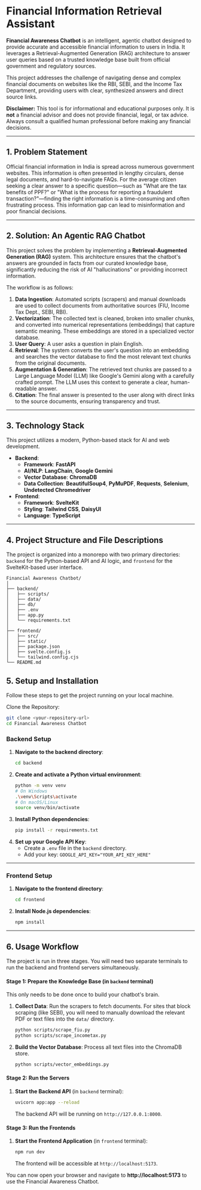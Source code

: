 # Financial Information Retrieval Assistant

**Financial Awareness Chatbot** is an intelligent, agentic chatbot designed to provide accurate and accessible financial information to users in India. It leverages a Retrieval-Augmented Generation (RAG) architecture to answer user queries based on a trusted knowledge base built from official government and regulatory sources.

This project addresses the challenge of navigating dense and complex financial documents on websites like the RBI, SEBI, and the Income Tax Department, providing users with clear, synthesized answers and direct source links.

**Disclaimer:** This tool is for informational and educational purposes only. It is **not** a financial advisor and does not provide financial, legal, or tax advice. Always consult a qualified human professional before making any financial decisions.

---

## 1. Problem Statement

Official financial information in India is spread across numerous government websites. This information is often presented in lengthy circulars, dense legal documents, and hard-to-navigate FAQs. For the average citizen seeking a clear answer to a specific question—such as "What are the tax benefits of PPF?" or "What is the process for reporting a fraudulent transaction?"—finding the right information is a time-consuming and often frustrating process. This information gap can lead to misinformation and poor financial decisions.

---

## 2. Solution: An Agentic RAG Chatbot

This project solves the problem by implementing a **Retrieval-Augmented Generation (RAG)** system. This architecture ensures that the chatbot's answers are grounded in facts from our curated knowledge base, significantly reducing the risk of AI "hallucinations" or providing incorrect information.



The workflow is as follows:
1.  **Data Ingestion**: Automated scripts (scrapers) and manual downloads are used to collect documents from authoritative sources (FIU, Income Tax Dept., SEBI, RBI).
2.  **Vectorization**: The collected text is cleaned, broken into smaller chunks, and converted into numerical representations (embeddings) that capture semantic meaning. These embeddings are stored in a specialized vector database.
3.  **User Query**: A user asks a question in plain English.
4.  **Retrieval**: The system converts the user's question into an embedding and searches the vector database to find the most relevant text chunks from the original documents.
5.  **Augmentation & Generation**: The retrieved text chunks are passed to a Large Language Model (LLM) like Google's Gemini along with a carefully crafted prompt. The LLM uses this context to generate a clear, human-readable answer.
6.  **Citation**: The final answer is presented to the user along with direct links to the source documents, ensuring transparency and trust.

---

## 3. Technology Stack

This project utilizes a modern, Python-based stack for AI and web development.

* **Backend**:
    * **Framework**: **FastAPI**
    * **AI/NLP**: **LangChain**, **Google Gemini**
    * **Vector Database**: **ChromaDB**
    * **Data Collection**: **BeautifulSoup4**, **PyMuPDF**, **Requests**, **Selenium**, **Undetected Chromedriver**
* **Frontend**:
    * **Framework**: **SvelteKit**
    * **Styling**: **Tailwind CSS**, **DaisyUI**
    * **Language**: **TypeScript**
---

## 4. Project Structure and File Descriptions

The project is organized into a monorepo with two primary directories: `backend` for the Python-based API and AI logic, and `frontend` for the SvelteKit-based user interface.
```
Financial Awareness Chatbot/
│
├── backend/
│   ├── scripts/
│   ├── data/
│   ├── db/
│   ├── .env
│   ├── app.py
│   └── requirements.txt
│
├── frontend/
│   ├── src/
│   ├── static/
│   ├── package.json
│   ├── svelte.config.js
│   └── tailwind.config.cjs
└── README.md
```

## 5. Setup and Installation
Follow these steps to get the project running on your local machine.

Clone the Repository:

```Bash
git clone <your-repository-url>
cd Financial Awareness Chatbot
```
### Backend Setup

1.  **Navigate to the backend directory**:
    ```bash
    cd backend
    ```
2.  **Create and activate a Python virtual environment**:
    ```bash
    python -m venv venv
    # On Windows
    .\venv\Scripts\activate
    # On macOS/Linux
    source venv/bin/activate
    ```
3.  **Install Python dependencies**:
    ```bash
    pip install -r requirements.txt
    ```
4.  **Set up your Google API Key**:
    * Create a `.env` file in the `backend` directory.
    * Add your key: `GOOGLE_API_KEY="YOUR_API_KEY_HERE"`

---

### Frontend Setup

1.  **Navigate to the frontend directory**:
    ```bash
    cd frontend
    ```
2.  **Install Node.js dependencies**:
    ```bash
    npm install
    ```

---

## 6. Usage Workflow
The project is run in three stages. You will need two separate terminals to run the backend and frontend servers simultaneously.

#### **Stage 1: Prepare the Knowledge Base** (in `backend` terminal)

This only needs to be done once to build your chatbot's brain.

1.  **Collect Data**: Run the scrapers to fetch documents. For sites that block scraping (like SEBI), you will need to manually download the relevant PDF or text files into the `data/` directory.
    ```bash
    python scripts/scrape_fiu.py
    python scripts/scrape_incometax.py
    ```
2.  **Build the Vector Database**: Process all text files into the ChromaDB store.
    ```bash
    python scripts/vector_embeddings.py
    ```

#### **Stage 2: Run the Servers**

1.  **Start the Backend API** (in `backend` terminal):
    ```bash
    uvicorn app:app --reload
    ```
    The backend API will be running on `http://127.0.0.1:8000`.

#### **Stage 3: Run the Frontends**
1.  **Start the Frontend Application** (in `frontend` terminal):
    ```bash
    npm run dev
    ```
    The frontend will be accessible at `http://localhost:5173`.

You can now open your browser and navigate to **http://localhost:5173** to use the Financial Awareness Chatbot.
